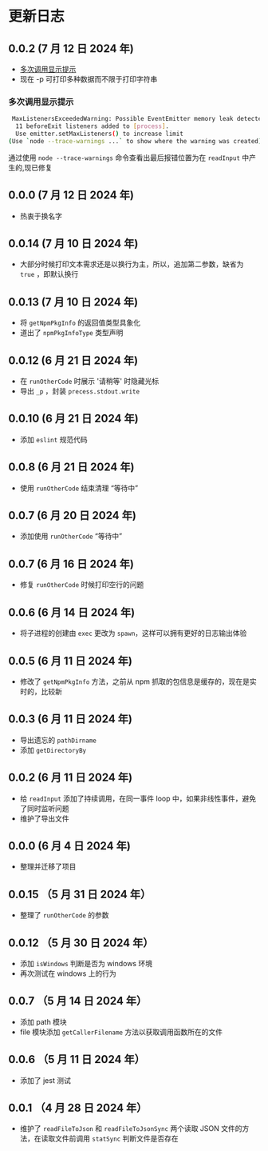 # 更新日志

## 0.0.2 (7 月 12 日 2024 年)

- [多次调用显示提示](#多次调用显示提示)
- 现在 -p 可打印多种数据而不限于打印字符串

### 多次调用显示提示

```sh
 MaxListenersExceededWarning: Possible EventEmitter memory leak detected.
  11 beforeExit listeners added to [process].
  Use emitter.setMaxListeners() to increase limit
(Use `node --trace-warnings ...` to show where the warning was created)
```

通过使用 `node --trace-warnings` 命令查看出最后报错位置为在 `readInput` 中产生的,现已修复

## 0.0.0 (7 月 12 日 2024 年)

- 热衷于换名字

## 0.0.14 (7 月 10 日 2024 年)

- 大部分时候打印文本需求还是以换行为主，所以，追加第二参数，缺省为 `true` ，即默认换行

## 0.0.13 (7 月 10 日 2024 年)

- 将 `getNpmPkgInfo` 的返回值类型具象化
- 道出了 `npmPkgInfoType` 类型声明

## 0.0.12 (6 月 21 日 2024 年)

- 在 `runOtherCode` 时展示 '请稍等' 时隐藏光标
- 导出 `_p` ，封装 `precess.stdout.write`

## 0.0.10 (6 月 21 日 2024 年)

- 添加 `eslint` 规范代码

## 0.0.8 (6 月 21 日 2024 年)

- 使用 `runOtherCode` 结束清理 “等待中”

## 0.0.7 (6 月 20 日 2024 年)

- 添加使用 `runOtherCode` “等待中”

## 0.0.7 (6 月 16 日 2024 年)

- 修复 `runOtherCode` 时候打印空行的问题

## 0.0.6 (6 月 14 日 2024 年)

- 将子进程的创建由 `exec` 更改为 `spawn`，这样可以拥有更好的日志输出体验

## 0.0.5 (6 月 11 日 2024 年)

- 修改了 `getNpmPkgInfo` 方法，之前从 npm 抓取的包信息是缓存的，现在是实时的，比较新

## 0.0.3 (6 月 11 日 2024 年)

- 导出遗忘的 `pathDirname`
- 添加 `getDirectoryBy`

## 0.0.2 (6 月 11 日 2024 年)

- 给 `readInput` 添加了持续调用，在同一事件 loop 中，如果非线性事件，避免了同时监听问题
- 维护了导出文件

## 0.0.0 (6 月 4 日 2024 年)

- 整理并迁移了项目

## 0.0.15 （5 月 31 日 2024 年）

- 整理了 `runOtherCode` 的参数

## 0.0.12 （5 月 30 日 2024 年）

- 添加 `isWindows` 判断是否为 windows 环境
- 再次测试在 windows 上的行为

## 0.0.7 （5 月 14 日 2024 年）

- 添加 path 模块
- file 模块添加 `getCallerFilename` 方法以获取调用函数所在的文件

## 0.0.6 （5 月 11 日 2024 年）

- 添加了 jest 测试

## 0.0.1 （4 月 28 日 2024 年）

- 维护了 `readFileToJson` 和 `readFileToJsonSync` 两个读取 JSON 文件的方法，在读取文件前调用 `statSync` 判断文件是否存在
